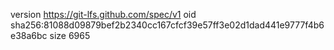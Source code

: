 version https://git-lfs.github.com/spec/v1
oid sha256:81088d09879bef2b2340cc167cfcf39e57ff3e02d1dad441e9777f4b6e38a6bc
size 6965
